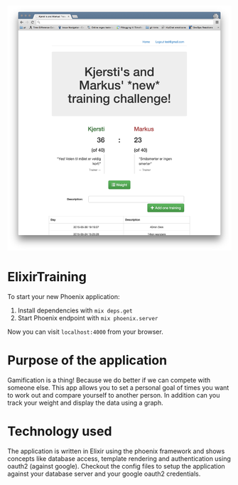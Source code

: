 ![Screenshot of application](https://github.com/markuskr/trening/blob/master/screenshot.png)

# ElixirTraining

To start your new Phoenix application:

1. Install dependencies with `mix deps.get`
2. Start Phoenix endpoint with `mix phoenix.server`

Now you can visit `localhost:4000` from your browser.

# Purpose of the application

Gamification is a thing! Because we do better if we can compete with someone else. This app allows you to set a personal goal of times you want to work out and compare yourself to another person. In addition can you track your weight and display the data using a graph.

# Technology used

The application is written in Elixir using the phoenix framework and shows concepts like database access, template rendering and authentication using oauth2 (against google). 
Checkout the config files to setup the application against your database server and your google oauth2 credentials. 

